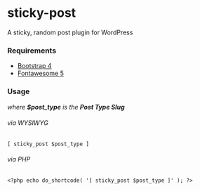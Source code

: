 # sticky-post
A sticky, random post plugin for WordPress

### Requirements
* [Bootstrap 4](https://getbootstrap.com/)
* [Fontawesome 5](https://fontawesome.com/)

### Usage
*where **$post_type** is the **Post Type Slug***

###### via WYSIWYG
```[ sticky_post $post_type ]```

###### via PHP
```<?php echo do_shortcode( '[ sticky_post $post_type ]' ); ?>```
